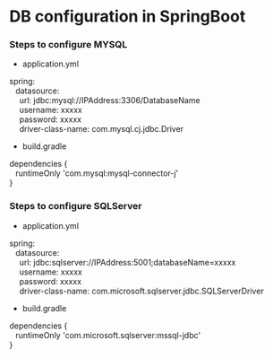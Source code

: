# DB configuration in SpringBoot

### Steps to configure MYSQL

* application.yml

spring:  
&ensp; datasource:    
&emsp; url: jdbc:mysql://IPAddress:3306/DatabaseName          
&emsp; username: xxxxx  
&emsp; password: xxxxx  
&emsp; driver-class-name: com.mysql.cj.jdbc.Driver  

* build.gradle

dependencies {     
&ensp; runtimeOnly 'com.mysql:mysql-connector-j'      
}

### Steps to configure SQLServer

* application.yml

spring:  
&ensp; datasource:  
&emsp; url: jdbc:sqlserver://IPAddress:5001;databaseName=xxxxx        
&emsp; username: xxxxx  
&emsp; password: xxxxx  
&emsp; driver-class-name: com.microsoft.sqlserver.jdbc.SQLServerDriver  

* build.gradle

dependencies {  
&ensp; runtimeOnly 'com.microsoft.sqlserver:mssql-jdbc'     
}


